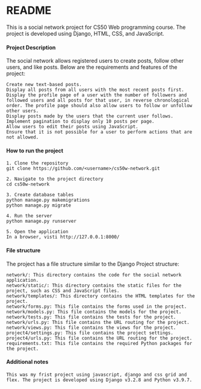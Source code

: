# README

This is a social network project for CS50 Web programming course. The project is developed using Django, HTML, CSS, and JavaScript.

#### Project Description

The social network allows registered users to create posts, follow other users, and like posts. Below are the requirements and features of the project:

    Create new text-based posts.
    Display all posts from all users with the most recent posts first.
    Display the profile page of a user with the number of followers and followed users and all posts for that user, in reverse chronological order. The profile page should also allow users to follow or unfollow other users.
    Display posts made by the users that the current user follows.
    Implement pagination to display only 10 posts per page.
    Allow users to edit their posts using JavaScript.
    Ensure that it is not possible for a user to perform actions that are not allowed.

#### How to run the project

    1. Clone the repository
    git clone https://github.com/<username>/cs50w-network.git

    2. Navigate to the project directory
    cd cs50w-network

    3. Create database tables
    python manage.py makemigrations
    python manage.py migrate
    
    4. Run the server
    python manage.py runserver

    5. Open the application 
    In a browser, visti http://127.0.0.1:8000/

#### File structure

The project has a file structure similar to the Django Project structure:

    network/: This directory contains the code for the social network application.
    network/static/: This directory contains the static files for the project, such as CSS and JavaScript files.
    network/templates/: This directory contains the HTML templates for the project.
    network/forms.py: This file contains the forms used in the project.
    network/models.py: This file contains the models for the project.
    network/tests.py: This file contains the tests for the project.
    network/urls.py: This file contains the URL routing for the project.
    network/views.py: This file contains the views for the project.
    project4/settings.py: This file contains the project settings.
    project4/urls.py: This file contains the URL routing for the project.
    requirements.txt: This file contains the required Python packages for the project.

#### Additional notes

    This was my frist project using javascript, django and css grid and flex. The project is developed using Django v3.2.8 and Python v3.9.7.
